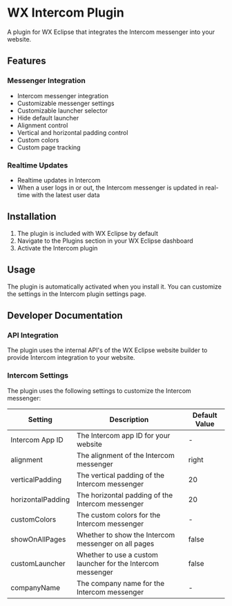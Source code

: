 # WX Intercom Plugin

A plugin for WX Eclipse that integrates the Intercom messenger into your website.

## Features

### Messenger Integration
- Intercom messenger integration
- Customizable messenger settings
- Customizable launcher selector
- Hide default launcher
- Alignment control
- Vertical and horizontal padding control
- Custom colors
- Custom page tracking

### Realtime Updates
- Realtime updates in Intercom
- When a user logs in or out, the Intercom messenger is updated in real-time with the latest user data

## Installation

1. The plugin is included with WX Eclipse by default
2. Navigate to the Plugins section in your WX Eclipse dashboard
3. Activate the Intercom plugin

## Usage
The plugin is automatically activated when you install it. You can customize the settings in the Intercom plugin settings page.

## Developer Documentation
### API Integration
The plugin uses the internal API's of the WX Eclipse website builder to provide Intercom integration to your website.

### Intercom Settings
The plugin uses the following settings to customize the Intercom messenger:

| Setting | Description | Default Value |
| --- | --- | --- |
| Intercom App ID | The Intercom app ID for your website | - |
| alignment | The alignment of the Intercom messenger | right |
| verticalPadding | The vertical padding of the Intercom messenger | 20 |
| horizontalPadding | The horizontal padding of the Intercom messenger | 20 |
| customColors | The custom colors for the Intercom messenger | - |
| showOnAllPages | Whether to show the Intercom messenger on all pages | false |
| customLauncher | Whether to use a custom launcher for the Intercom messenger | false |
| companyName | The company name for the Intercom messenger | - |
